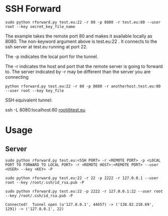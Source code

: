 SSH Forward
===========
```
sudo python rforward.py test.eu:22 -r 80 -p 8080 -r test.eu:80 --user root --key secret_key_file_name
```

The example takes the remote port 80 and makes it available locally as 8080. The non-keyword argument above is test.eu:22 . It connects to the ssh server at test.eu running at port 22.

The -p indicates the local port for the tunnel.

The -r indicates the host and port that the remote server is going to forward to. 
The server indicated by -r may be different than the server you are connecting

```
python rforward.py test.eu:22 -r 80 -p 8080 -r anotherhost.test.eu:80 --user root --key key_file
```

SSH equivalent tunnel:

ssh -L 8080:localhost:80 root@test.eu

Usage
=====

Server
------
```
sudo python rforward.py test.eu:<SSH PORT> -r <REMOTE PORT> -p <LOCAL PORT TO FORWARD TO LOCAL PORT> -r <REMOTE HOST>:<REMOTE PORT> --user <USER> --key <KEY> -P

sudo python rforward.py test.eu:22 -r 22 -p 2222 -r 127.0.0.1 --user root --key /root/.ssh/id_rsa.pub -P
```

```
sudo python rforward.py test.eu:22 -p 2222 -r 127.0.0.1:22 --user root --key /root/.ssh/id_rsa.pub -P

Connected!  Tunnel open (u'127.0.0.1', 44657) -> ('138.82.210.69', 1291) -> ('127.0.0.1', 22)
```
